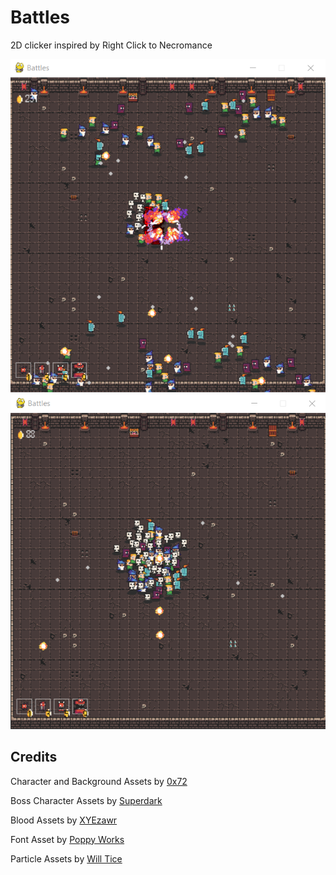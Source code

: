 # Battles

2D clicker inspired by Right Click to Necromance

![Demo 1](imgs/screenshot1.png)
![Demo 2](imgs/screenshot2.png)

## Credits
Character and Background Assets by [0x72](https://0x72.itch.io/dungeontileset-ii?download)

Boss Character Assets by [Superdark](https://superdark.itch.io/enchanted-forest-characters)

Blood Assets by [XYEzawr](https://xyezawr.itch.io/gif-free-pixel-effects-pack-5-blood-effects)

Font Asset by [Poppy Works](https://poppyworks.itch.io/silver?download)

Particle Assets by [Will Tice](https://untiedgames.itch.io/five-free-pixel-explosions)
